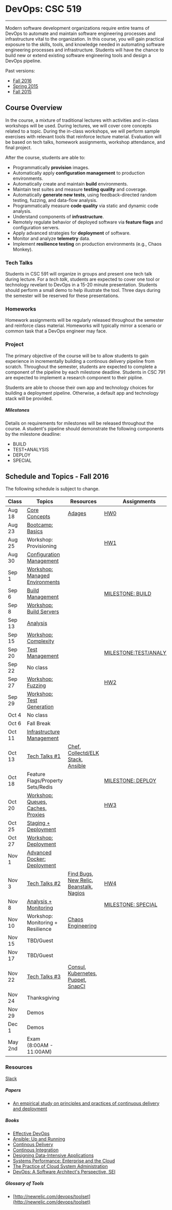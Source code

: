 # DevOps: CSC 519
-------------------------

Modern software development organizations require entire teams of DevOps to automate  and maintain software engineering processes and infrastructure vital to the organization. In this course, you will gain practical exposure to the skills, tools, and knowledge needed in automating software engineering processes and infrastructure. 
Students will have the chance to build new or extend existing software engineering tools and design a DevOps pipeline.

Past versions:
* [Fall 2016](https://github.com/CSC-DevOps/Course/tree/Fall2016)
* [Spring 2015 ](https://github.com/CSC-DevOps/Course/tree/Spring2015)
* [Fall 2015 ](https://github.com/CSC-DevOps/Course/tree/Fall2015)

## Course Overview

In the course, a mixture of traditional lectures with activities and in-class workshops will be used.  During lectures, we will cover core concepts related to a topic. During the in-class workshops, we will perform sample exercises with relevant tools that reinforce lecture material.  Evaluation will be based on tech talks, homework assignments, workshop attendance, and final project.

After the course, students are able to:

* Programmatically **provision** images.
* Automatically apply **configuration management** to production environments.
* Automatically create and maintain **build** environments.
* Maintain test suites and measure **testing quality** and coverage.
* Automatically **generate new tests**, using feedback-directed random testing, fuzzing, and data-flow analysis.
* Programmatically measure **code quality** via static and dynamic code analysis.
* Understand components of **infrastructure**.
* Remotely regulate behavior of deployed software via **feature flags** and configuration servers.
* Apply advanced strategies for **deployment** of software.
* Monitor and analyze **telemetry** data.
* Implement **resilience testing** on production environments (e.g., Chaos Monkey).


### Tech Talks

Students in CSC 591 will organize in groups and present one tech talk during lecture.  For a *tech talk*, students are expected to cover one tool or technology revelant to DevOps in a 15-20 minute presentation.  Students should perform a small demo to help illustrate the tool. Three days during the semester will be reserved for these presentations.

### Homeworks

Homework assignments will be regularly released throughout the semester and reinforce class material.  Homeworks will typically mirror a scenario or common task that a DevOps engineer may face.

### Project

The primary objective of the course will be to allow students to gain experience in incrementally building a continous delivery pipeline from scratch.  Throughout the semester, students are expected to complete a component of the pipeline by each milestone deadline.  Students in CSC 791 are expected to implement a research component to their pipline. 

Students are able to choose their own app and technology choices for building a deployment pipeline.  Otherwise, a default app and technology stack will be provided.

##### Milestones

Details on requirements for milestones will be released throughout the course.  A student's pipeline should demonstrate the following components by the milestone deadline:

* BUILD
* TEST+ANALYSIS
* DEPLOY
* SPECIAL

## Schedule and Topics - Fall 2016

The following schedule is subject to change.

| Class    | Topics                           |  Resources | Assignments       |
|----------|----------------------------------|------------| ----------------  |
| Aug 18   | [Core Concepts](http://tiny.cc/CSC-DevOpsCore) |  [Adages](https://github.com/CSC-DevOps/Course/blob/master/Readings/AdagesI.pdf)          | [HW0](https://github.com/CSC-DevOps/Course/blob/master/HW/HW0.md) |
| Aug 23   | [Bootcamp: Basics](https://github.com/CSC-DevOps/Bootcamp)  |            |                   |
| Aug 25   | Workshop: Provisioning           |            | [HW1](https://github.com/CSC-DevOps/Course/blob/master/HW/HW1.md)|
| Aug 30   | [Configuration Management](http://tiny.cc/devops-cm-slides) |            |                   |
| Sep  1   | [Workshop: Managed Environments](https://github.com/CSC-DevOps/CM/blob/master/README.md)   |            |                   |
| Sep  6   | [Build Management](https://docs.google.com/presentation/d/1PeI-RbsisPtC8tbKMgtB3IDlffLjE6obQkp-tL0Cmsw/edit#slide=id.p)                 |            | [MILESTONE: BUILD](https://github.com/CSC-DevOps/Course/blob/master/Project/M1.md)  |
| Sep  8   | [Workshop: Build Servers](https://github.com/CSC-DevOps/Course/blob/master/Workshops/Build.md)          |            |                   |
| Sep 13   | [Analysis](https://docs.google.com/presentation/d/1EkfcbwXko9gvtel0t4GD_cpE4me-OAIwdYt0p_OAeIs/edit#slide=id.p)                         |            |                   |
| Sep 15   | [Workshop: Complexity](https://github.com/CSC-DevOps/Complexity)                |            |                   |
| Sep 20   | [Test Management](https://docs.google.com/presentation/d/1Wv149dt56DAixTn5BqdyHwVxBWyHU1pk5ohL7jlVAWs/edit#slide=id.p)                  |            |[MILESTONE:TEST/ANALYSIS](https://github.com/CSC-DevOps/Course/blob/master/Project/M2.md)|        
| Sep 22   | No class                         |            |                   |
| Sep 27   | [Workshop: Fuzzing](https://github.com/CSC-DevOps/Fuzzing)        |            | [HW2](https://github.com/CSC-DevOps/Course/blob/master/HW/HW2.md)               |
| Sep 29   | [Workshop: Test Generation](https://github.com/CSC-DevOps/TestGeneration)                              |            |                   |
| Oct  4   | No class                         |            |                   |
| Oct  6   | Fall Break                       |            |                   |
| Oct 11   | [Infrastructure Management](https://1drv.ms/p/s!AG169vwdL5H_jUY)        |            |                   |
| Oct 13   | [Tech Talks #1](https://github.com/CSC-DevOps/Course/blob/master/TechTalks.md)                    |  [Chef](https://github.com/stutinanda/devops-techtalk), [Collectd/ELK Stack](https://github.ncsu.edu/DevOps-Milestones/DevOps-TechTalk), [Ansible](https://github.ncsu.edu/atyagi2/TechTalk)          |                   |
| Oct 18   | Feature Flags/Property Sets/Redis|            | [MILESTONE: DEPLOY](https://github.com/CSC-DevOps/Course/blob/master/Project/M3.md) |
| Oct 20   | [Workshop: Queues, Caches, Proxies](https://github.com/CSC-DevOps/Queues)|            | [HW3](https://github.com/CSC-DevOps/Course/blob/master/HW/HW3.md)               |            
| Oct 25   | [Staging + Deployment](https://docs.google.com/presentation/d/1TaiIh6CtkHt-ij8mCVPVrpY0yN2VTVjqfjO_zYX0lEs/edit#slide=id.p)             |            |                   |
| Oct 27   | [Workshop: Deployment](https://github.com/CSC-DevOps/Deployment/blob/master/README.md)             |            |                   |
| Nov  1   | [Advanced Docker: Deployment](https://github.com/CSC-DevOps/Course/blob/master/Workshops/AdvancedDocker.md)      |            |                   |
| Nov  3   | [Tech Talks #2](https://github.com/CSC-DevOps/Course/blob/master/TechTalks.md)                    | [Find Bugs](https://github.com/rajadhva/DevOps-TechTalk), [New Relic](https://github.ncsu.edu/achekur/DevOps-Techtalk), [Beanstalk](https://github.ncsu.edu/ngarg/Beanstalk-TechTalk), [Nagios](https://github.ncsu.edu/kpharas/NagiosTechTalk)   | [HW4](https://github.com/CSC-DevOps/Course/blob/master/HW/HW4.md)    |
| Nov  8   | [Analysis + Monitoring](https://docs.google.com/presentation/d/1swei7oeXWZGnXe9gC1jlh4Gd1h9Ri6I6x2kTgKr1BVw/edit?usp=sharing)            |            | [MILESTONE: SPECIAL](https://github.com/CSC-DevOps/Course/blob/master/Project/M4.md)|
| Nov 10   | Workshop: Monitoring + Resilience|  [Chaos Engineering](https://www.facebook.com/notes/tpm-networking-group/notes-from-chaos-community-day-nov-4th-2015/1042668315800057)          |                   |
| Nov 15   | TBD/Guest                        |            |                   |
| Nov 17   | TBD/Guest                        |            |                   |
| Nov 22   | [Tech Talks #3](https://github.com/CSC-DevOps/Course/blob/master/TechTalks.md)                    |  [Consul](https://github.ncsu.edu/achatur/DevOpsTechTalk), [Kubernetes](https://github.com/debalin/devops-kubernetes), [Puppet](https://github.ncsu.edu/sshaikh2/DevOps-TechTalk-Puppet), [SnapCI](https://github.com/simerdeep92/DevOps_SnapCI_TechTalk)          |                   |
| Nov 24   | Thanksgiving                     |            |                   |
| Nov 29   | Demos                            |            |                   |
| Dec  1   | Demos                            |            |                   |
| May 2nd   | Exam (8:00AM - 11:00AM)           |            |                   |

### Resources

[Slack](https://csc519-s17.slack.com/)

##### Papers

* [An empirical study on principles and practices of continuous delivery and deployment](https://peerj.com/preprints/1889.pdf)

##### Books

* [Effective DevOps](https://www.amazon.com/Effective-DevOps-Building-Collaboration-Affinity/dp/1491926309)
* [Ansible: Up and Running](http://www.ansiblebook.com/)
* [Continous Delivery](http://continuousdelivery.com/)
* [Continous Integration](http://www.amazon.com/Continuous-Integration-Improving-Software-Reducing/dp/0321336380)
* [Designing Data-Intensive Applications](http://dataintensive.net/)
* [Systems Performance: Enterprise and the Cloud](http://www.brendangregg.com/sysperfbook.html)
* [The Practice of Cloud System Administration](http://the-cloud-book.com/)
* [DevOps: A Software Architect's Perspective, SEI](http://www.amazon.com/DevOps-Software-Architects-Perspective-Engineering/dp/0134049845)

##### Glossary of Tools

* [http://newrelic.com/devops/toolset](http://newrelic.com/devops/toolset)
